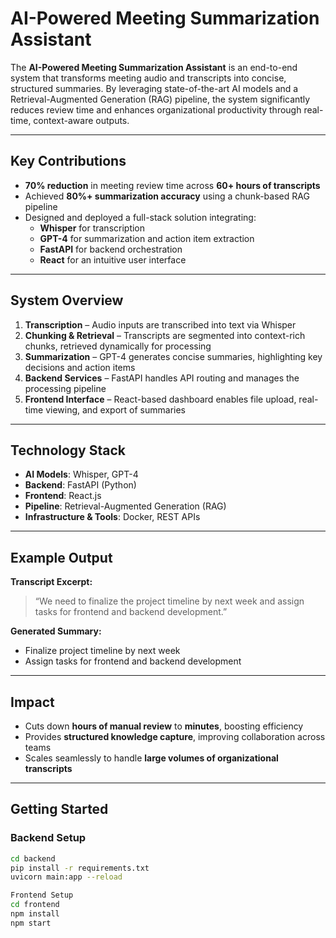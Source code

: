 # AI-Powered Meeting Summarization Assistant  

The **AI-Powered Meeting Summarization Assistant** is an end-to-end system that transforms meeting audio and transcripts into concise, structured summaries. By leveraging state-of-the-art AI models and a Retrieval-Augmented Generation (RAG) pipeline, the system significantly reduces review time and enhances organizational productivity through real-time, context-aware outputs.  

---

## Key Contributions  
- **70% reduction** in meeting review time across **60+ hours of transcripts**  
- Achieved **80%+ summarization accuracy** using a chunk-based RAG pipeline  
- Designed and deployed a full-stack solution integrating:  
  - **Whisper** for transcription  
  - **GPT-4** for summarization and action item extraction  
  - **FastAPI** for backend orchestration  
  - **React** for an intuitive user interface  

---

## System Overview  
1. **Transcription** – Audio inputs are transcribed into text via Whisper  
2. **Chunking & Retrieval** – Transcripts are segmented into context-rich chunks, retrieved dynamically for processing  
3. **Summarization** – GPT-4 generates concise summaries, highlighting key decisions and action items  
4. **Backend Services** – FastAPI handles API routing and manages the processing pipeline  
5. **Frontend Interface** – React-based dashboard enables file upload, real-time viewing, and export of summaries  

---

## Technology Stack  
- **AI Models**: Whisper, GPT-4  
- **Backend**: FastAPI (Python)  
- **Frontend**: React.js  
- **Pipeline**: Retrieval-Augmented Generation (RAG)  
- **Infrastructure & Tools**: Docker, REST APIs  

---

## Example Output  

**Transcript Excerpt:**  
> “We need to finalize the project timeline by next week and assign tasks for frontend and backend development.”  

**Generated Summary:**  
- Finalize project timeline by next week  
- Assign tasks for frontend and backend development  

---

## Impact  
- Cuts down **hours of manual review** to **minutes**, boosting efficiency  
- Provides **structured knowledge capture**, improving collaboration across teams  
- Scales seamlessly to handle **large volumes of organizational transcripts**  

---

## Getting Started  

### Backend Setup  
```bash
cd backend
pip install -r requirements.txt
uvicorn main:app --reload

Frontend Setup
cd frontend
npm install
npm start
